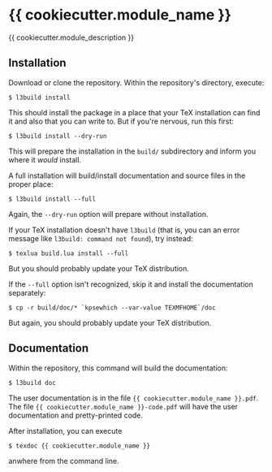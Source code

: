 # {{ cookiecutter.module_name }}

{{ cookiecutter.module_description }}

## Installation

Download or clone the repository.  Within the repository's directory, execute:

    $ l3build install

This should install the package in a place that your TeX installation can find it
and also that you can write to.  But if you're nervous, run this first:

    $ l3build install --dry-run

This will prepare the installation in the `build/` subdirectory and inform you
where it *would* install.

A full installation will build/install documentation and source files in the
proper place:

    $ l3build install --full

Again, the `--dry-run` option will prepare without installation.

If your TeX installation doesn't have `l3build` (that is, you can an error
message like `l3build: command not found`), try instead:

    $ texlua build.lua install --full

But you should probably update your TeX distribution.

If the `--full` option isn't recognized, skip
it and install the documentation separately:

    $ cp -r build/doc/* `kpsewhich --var-value TEXMFHOME`/doc 

But again, you should probably update your TeX distribution. 

## Documentation

Within the repository, this command will build the documentation:

    $ l3build doc

The user documentation is in the file `{{ cookiecutter.module_name }}.pdf`.  The
file `{{ cookiecutter.module_name }}-code.pdf` will have the user documentation
and pretty-printed code.

After installation, you can execute 

    $ texdoc {{ cookiecutter.module_name }}

anwhere from the command line.
